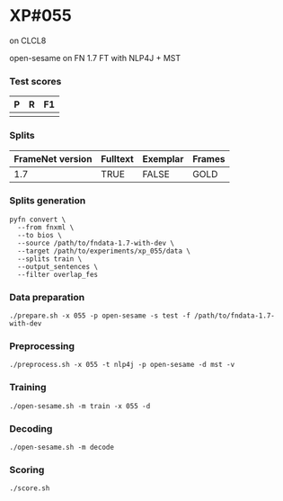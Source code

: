 # XP\#055

on CLCL8

open-sesame on FN 1.7 FT with NLP4J + MST

### Test scores
| P| R | F1 |
| --- | --- | --- |
|  |  | |

### Splits
| FrameNet version | Fulltext | Exemplar | Frames
| --- | --- | --- | --- |
| 1.7 | TRUE | FALSE | GOLD |

### Splits generation
```
pyfn convert \
  --from fnxml \
  --to bios \
  --source /path/to/fndata-1.7-with-dev \
  --target /path/to/experiments/xp_055/data \
  --splits train \
  --output_sentences \
  --filter overlap_fes
```

### Data preparation
```
./prepare.sh -x 055 -p open-sesame -s test -f /path/to/fndata-1.7-with-dev
```

### Preprocessing
```
./preprocess.sh -x 055 -t nlp4j -p open-sesame -d mst -v
```

### Training
```
./open-sesame.sh -m train -x 055 -d
```

### Decoding
```
./open-sesame.sh -m decode
```

### Scoring
```
./score.sh
```
